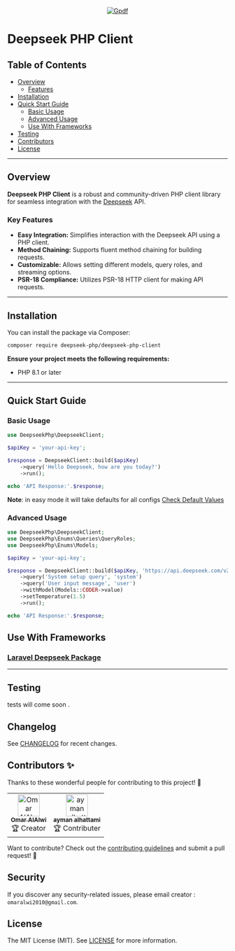 <p align="center">
  <a href="https://deepseek-php/deepseek-php-client" target="_blank">
    <img src="https://raw.githubusercontent.com/deepseek-php/deepseek-php-client/master/public/images/deepseek_screenshot.png" alt="Gpdf">
  </a>
</p>

# Deepseek PHP Client

## Table of Contents
- [Overview](#Overview)
   - [Features](#key-Features)
- [Installation](#installation)
- [Quick Start Guide](#quick-start-guide)
    - [Basic Usage](#basic-usage)
    - [Advanced Usage](#advanced-usage)
    - [Use With Frameworks](#use-with-frameworks)
- [Testing](#testing)
- [Contributors](#contributors-)
- [License](#license)

---
## Overview
**Deepseek PHP Client** is a robust and community-driven PHP client library for seamless integration with the [Deepseek](https://www.deepseek.com/) API.
### Key Features
- **Easy Integration:** Simplifies interaction with the Deepseek API using a PHP client.
- **Method Chaining:** Supports fluent method chaining for building requests.
- **Customizable:** Allows setting different models, query roles, and streaming options.
- **PSR-18 Compliance:** Utilizes PSR-18 HTTP client for making API requests.

---

## Installation

You can install the package via Composer:

```bash
composer require deepseek-php/deepseek-php-client
```

**Ensure your project meets the following requirements:**
- PHP 8.1 or later

---

## Quick Start Guide

### Basic Usage

```php
use DeepseekPhp\DeepseekClient;

$apiKey = 'your-api-key';

$response = DeepseekClient::build($apiKey)
    ->query('Hello Deepseek, how are you today?')
    ->run();

echo 'API Response:'.$response;
```

**Note**: in easy mode it will take defaults for all configs [Check Default Values](https://github.com/deepseek-php/deepseek-php-client/blob/master/src/Enums/Configs/DefaultConfigs.php)

### Advanced Usage

```php
use DeepseekPhp\DeepseekClient;
use DeepseekPhp\Enums\Queries\QueryRoles;
use DeepseekPhp\Enums\Models;

$apiKey = 'your-api-key';

$response = DeepseekClient::build($apiKey, 'https://api.deepseek.com/v2', 500)
    ->query('System setup query', 'system')
    ->query('User input message', 'user')
    ->withModel(Models::CODER->value)
    ->setTemperature(1.5)
    ->run();

echo 'API Response:'.$response;
```

## Use With Frameworks

### [Laravel Deepseek Package](https://github.com/deepseek-php/deepseek-laravel)

---

## Testing

tests will come soon .

## Changelog

See [CHANGELOG](CHANGELOG.md) for recent changes.

## Contributors ✨

Thanks to these wonderful people for contributing to this project! 💖

<table>
  <tr>
    <td align="center">
      <a href="https://github.com/omaralalwi">
        <img src="https://avatars.githubusercontent.com/u/25439498?v=4" width="50px;" alt="Omar AlAlwi"/>
        <br />
        <sub><b>Omar AlAlwi</b></sub>
      </a>
      <br />
      🏆 Creator
    </td>
    <td align="center">
      <a href="https://github.com/aymanalhattami">
        <img src="https://avatars.githubusercontent.com/u/34315778?v=4" width="50px;" alt="ayman alhattami"/>
        <br />
        <sub><b>ayman alhattami</b></sub>
      </a>
      <br />
      🏆 Contributer
    </td>
    <!-- Contributors -->
  </tr>
</table>

Want to contribute? Check out the [contributing guidelines](./CONTRIBUTING.md) and submit a pull request! 🚀

## Security

If you discover any security-related issues, please email creator : `omaralwi2010@gmail.com`.

## License

The MIT License (MIT). See [LICENSE](LICENSE.md) for more information.
